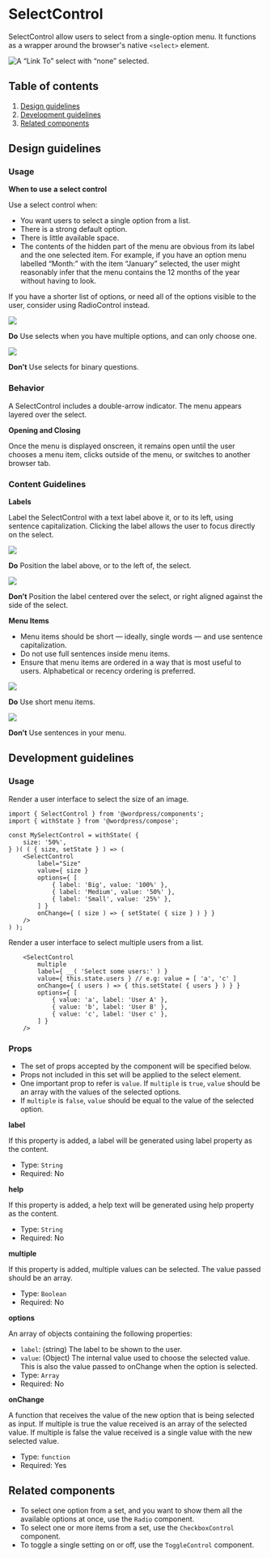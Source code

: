 # SelectControl

SelectControl allow users to select from a single-option menu. It functions as a wrapper around the browser's native `<select>` element.


![A “Link To” select with “none” selected.](https://wordpress.org/gutenberg/files/2018/12/select.png)


## Table of contents


1. [Design guidelines](http://##design-guidelines)
2. [Development guidelines](http://##development-guidelines)
3. [Related components](http://##related-components)

## Design guidelines

### Usage

**When to use** **a select control**

Use a select control when: 

- You want users to select a single option from a list.
- There is a strong default option.
- There is little available space.
- The contents of the hidden part of the menu are obvious from its label and the one selected item. For example, if you have an option menu labelled “Month:” with the item “January” selected, the user might reasonably infer that the menu contains the 12 months of the year without having to look.

If you have a shorter list of options, or need all of the options visible to the user, consider using RadioControl instead.


![](https://wordpress.org/gutenberg/files/2018/12/select-do-multiple.png)


**Do**
Use selects when you have multiple options, and can only choose one.


![](https://wordpress.org/gutenberg/files/2018/12/select-dont-binary.png)


**Don’t**
Use selects for binary questions.

### Behavior

A SelectControl includes a double-arrow indicator. The menu appears layered over the select.

**Opening and Closing**

Once the menu is displayed onscreen, it remains open until the user chooses a menu item, clicks outside of the menu, or switches to another browser tab.

### Content Guidelines

**Labels**

Label the SelectControl with a text label above it, or to its left, using sentence capitalization. Clicking the label allows the user to focus directly on the select.


![](https://wordpress.org/gutenberg/files/2018/12/select-do-position.png)


**Do**
Position the label above, or to the left of, the select.


![](https://wordpress.org/gutenberg/files/2018/12/select-dont-position.png)


**Don’t**
Position the label centered over the select, or right aligned against the side of the select.

**Menu Items**


- Menu items should be short — ideally, single words — and use sentence capitalization.
- Do not use full sentences inside menu items.
- Ensure that menu items are ordered in a way that is most useful to users. Alphabetical or recency ordering is preferred.


![](https://wordpress.org/gutenberg/files/2018/12/select-do-options.png)


**Do**
Use short menu items.


![](https://wordpress.org/gutenberg/files/2018/12/select-dont-options.png)


**Don’t**
Use sentences in your menu.

## Development guidelines

### Usage

Render a user interface to select the size of an image.


    import { SelectControl } from '@wordpress/components';
    import { withState } from '@wordpress/compose';
    
    const MySelectControl = withState( {
        size: '50%',
    } )( ( { size, setState } ) => ( 
        <SelectControl
            label="Size"
            value={ size }
            options={ [
                { label: 'Big', value: '100%' },
                { label: 'Medium', value: '50%' },
                { label: 'Small', value: '25%' },
            ] }
            onChange={ ( size ) => { setState( { size } ) } }
        />
    ) );

Render a user interface to select multiple users from a list.


        <SelectControl
            multiple
            label={ __( 'Select some users:' ) }
            value={ this.state.users } // e.g: value = [ 'a', 'c' ]
            onChange={ ( users ) => { this.setState( { users } ) } }
            options={ [
                { value: 'a', label: 'User A' },
                { value: 'b', label: 'User B' },
                { value: 'c', label: 'User c' },
            ] }
        />

### Props


- The set of props accepted by the component will be specified below.
- Props not included in this set will be applied to the select element.
- One important prop to refer is `value`. If `multiple` is `true`, `value` should be an array with the values of the selected options.
- If `multiple` is `false`, `value` should be equal to the value of the selected option.

**label**

If this property is added, a label will be generated using label property as the content.
- Type: `String`
- Required: No

**help**

If this property is added, a help text will be generated using help property as the content.
- Type: `String`
- Required: No

**multiple**

If this property is added, multiple values can be selected. The value passed should be an array.
- Type: `Boolean`
- Required: No

**options**

An array of objects containing the following properties:
- `label`: (string) The label to be shown to the user.
- `value`: (Object) The internal value used to choose the selected value. This is also the value passed to onChange when the option is selected.
- Type: `Array`
- Required: No

**onChange**

A function that receives the value of the new option that is being selected as input.
If multiple is true the value received is an array of the selected value.
If multiple is false the value received is a single value with the new selected value.
- Type: `function`
- Required: Yes

## Related components

- To select one option from a set, and you want to show them all the available options at once, use the `Radio` component.
- To select one or more items from a set, use the `CheckboxControl` component.
- To toggle a single setting on or off, use the `ToggleControl` component.